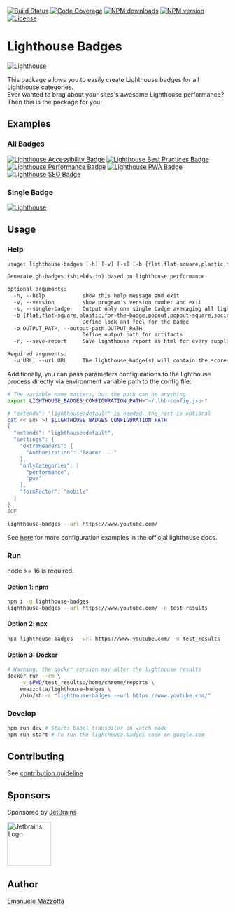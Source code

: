 [![Build Status](https://github.com/emazzotta/lighthouse-badges/workflows/build/badge.svg)](https://github.com/emazzotta/lighthouse-badges/actions)
[![Code Coverage](https://codecov.io/gh/emazzotta/lighthouse-badges/branch/master/graph/badge.svg)](https://github.com/emazzotta/lighthouse-badges/actions)
[![NPM downloads](https://img.shields.io/npm/dt/lighthouse-badges?color=blue)](https://www.npmjs.org/package/lighthouse-badges)
[![NPM version](https://img.shields.io/npm/v/lighthouse-badges.svg)](https://www.npmjs.org/package/lighthouse-badges)
[![License](https://img.shields.io/:license-mit-blue.svg?style=flat)](https://emanuelemazzotta.com/mit-license) 

# Lighthouse Badges

[![Lighthouse](./assets/img/lighthouse.svg)](https://github.com/GoogleChrome/lighthouse)

This package allows you to easily create Lighthouse badges for all Lighthouse categories.  
Ever wanted to brag about your sites's awesome Lighthouse performance? Then this is the package for you!  

## Examples

### All Badges

[![Lighthouse Accessibility Badge](./assets/img/scores/lighthouse_accessibility.svg)](https://github.com/emazzotta/lighthouse-badges)
[![Lighthouse Best Practices Badge](./assets/img/scores/lighthouse_best-practices.svg)](https://github.com/emazzotta/lighthouse-badges)
[![Lighthouse Performance Badge](./assets/img/scores/lighthouse_performance.svg)](https://github.com/emazzotta/lighthouse-badges)
[![Lighthouse PWA Badge](./assets/img/scores/lighthouse_pwa.svg)](https://github.com/emazzotta/lighthouse-badges)
[![Lighthouse SEO Badge](./assets/img/scores/lighthouse_seo.svg)](https://github.com/emazzotta/lighthouse-badges)

### Single Badge

[![Lighthouse](./assets/img/scores/lighthouse.svg)](https://github.com/emazzotta/lighthouse-badges)

## Usage

### Help

```txt
usage: lighthouse-badges [-h] [-v] [-s] [-b {flat,flat-square,plastic,for-the-badge,popout,popout-square,social}] [-o OUTPUT_PATH] [-r] -u URL

Generate gh-badges (shields.io) based on lighthouse performance.

optional arguments:
  -h, --help            show this help message and exit
  -v, --version         show program's version number and exit
  -s, --single-badge    Output only one single badge averaging all lighthouse categories' scores
  -b {flat,flat-square,plastic,for-the-badge,popout,popout-square,social}, --badge-style {flat,flat-square,plastic,for-the-badge,popout,popout-square,social}
                        Define look and feel for the badge
  -o OUTPUT_PATH, --output-path OUTPUT_PATH
                        Define output path for artifacts
  -r, --save-report     Save lighthouse report as html for every supplied url

Required arguments:
  -u URL, --url URL     The lighthouse badge(s) will contain the score(s) of all the supplied url
```

Additionally, you can pass parameters configurations to the lighthouse process directly via environment variable path to the config file:

```bash
# The variable name matters, but the path can be anything
export LIGHTHOUSE_BADGES_CONFIGURATION_PATH="~/.lhb-config.json" 

# "extends": "lighthouse:default" is needed, the rest is optional
cat << EOF >! $LIGHTHOUSE_BADGES_CONFIGURATION_PATH
{
  "extends": "lighthouse:default",
  "settings": {
    "extraHeaders": {
      "Authorization": "Bearer ..."
    },
    "onlyCategories": [
      "performance",
      "pwa"
    ],
    "formFactor": "mobile"
  }
}
EOF

lighthouse-badges --url https://www.youtube.com/
```

See [here](https://github.com/GoogleChrome/lighthouse/blob/main/docs/configuration.md) for more configuration examples in the official lighthouse docs.

### Run

node >= 16 is required.

#### Option 1: npm
```bash
npm i -g lighthouse-badges
lighthouse-badges --url https://www.youtube.com/ -o test_results
```

#### Option 2: npx
```bash
npx lighthouse-badges --url https://www.youtube.com/ -o test_results
```

#### Option 3: Docker
```bash
# Warning, the docker version may alter the lighthouse results
docker run --rm \
    -v $PWD/test_results:/home/chrome/reports \
    emazzotta/lighthouse-badges \
    /bin/sh -c "lighthouse-badges --url https://www.youtube.com/"
```

### Develop

```bash
npm run dev # Starts babel transpiler in watch mode
npm run start # To run the lighthouse-badges code on google.com
```

## Contributing

See [contribution guideline](./CONTRIBUTING.md)

## Sponsors

Sponsored by [JetBrains](https://www.jetbrains.com/?from=Lighthouse-Badges)

<a href="https://www.jetbrains.com/?from=Lighthouse-Badges">
  <img alt="Jetbrains Logo" src="./assets/img/jetbrains.svg" height="100">
</a>

## Author

[Emanuele Mazzotta](mailto:hello@mazzotta.me)
